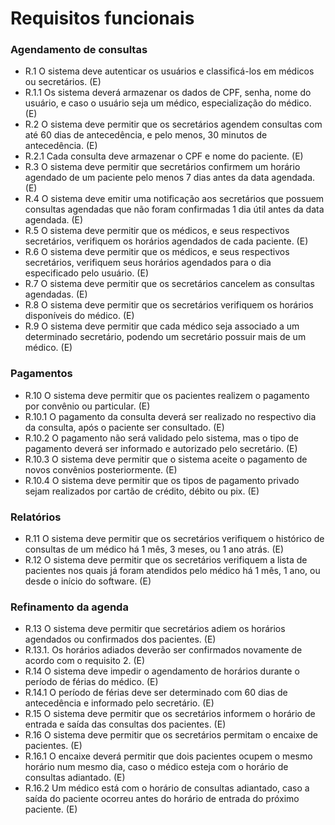 # Requisitos funcionais

### Agendamento de consultas
- R.1 O sistema deve autenticar os usuários e classificá-los em médicos ou secretários. (E)
- R.1.1 Os sistema deverá armazenar os dados de CPF, senha, nome do usuário, e caso o usuário seja um médico, especialização do médico. (E)
- R.2 O sistema deve permitir que os secretários agendem consultas com até 60 dias de antecedência, e pelo menos, 30 minutos de antecedência. (E)
- R.2.1 Cada consulta deve armazenar o CPF e nome do paciente. (E)
- R.3 O sistema deve permitir que secretários confirmem um horário agendado de um paciente pelo menos 7 dias antes da data agendada. (E)
- R.4 O sistema deve emitir uma notificação aos secretários que possuem consultas agendadas que não foram confirmadas 1 dia útil antes da data agendada. (E)
- R.5 O sistema deve permitir que os médicos, e seus respectivos secretários, verifiquem os horários agendados de cada paciente. (E)
- R.6 O sistema deve permitir que os médicos, e seus respectivos secretários, verifiquem seus horários agendados para o dia especificado pelo usuário. (E)
- R.7 O sistema deve permitir que os secretários cancelem as consultas agendadas. (E)
- R.8 O sistema deve permitir que os secretários verifiquem os horários disponíveis do médico. (E)
- R.9 O sistema deve permitir que cada médico seja associado a um determinado secretário, podendo um secretário possuir mais de um médico. (E)

### Pagamentos
- R.10 O sistema deve permitir que os pacientes realizem o pagamento por convênio ou particular. (E)
- R.10.1 O pagamento da consulta deverá ser realizado no respectivo dia da consulta, após o paciente ser consultado. (E)
- R.10.2 O pagamento não será validado pelo sistema, mas o tipo de pagamento deverá ser informado e autorizado pelo secretário. (E)
- R.10.3 O sistema deve permitir que o sistema aceite o pagamento de novos convênios posteriormente. (E)
- R.10.4 O sistema deve permitir que os tipos de pagamento privado sejam realizados por cartão de crédito, débito ou pix. (E)

### Relatórios
- R.11 O sistema deve permitir que os secretários verifiquem o histórico de consultas de um médico há 1 mês, 3 meses, ou 1 ano atrás. (E)
- R.12 O sistema deve permitir que os secretários verifiquem a lista de pacientes nos quais já foram atendidos pelo médico há 1 mês, 1 ano, ou desde o início do software. (E)

### Refinamento da agenda
- R.13 O sistema deve permitir que secretários adiem os horários agendados ou confirmados dos pacientes. (E)
- R.13.1. Os horários adiados deverão ser confirmados novamente de acordo com o requisito 2. (E)
- R.14 O sistema deve impedir o agendamento de horários durante o período de férias do médico. (E)
- R.14.1 O período de férias deve ser determinado com 60 dias de antecedência e informado pelo secretário. (E)
- R.15 O sistema deve permitir que os secretários informem o horário de entrada e saída das consultas dos pacientes. (E)
- R.16 O sistema deve permitir que os secretários permitam o encaixe de pacientes. (E)
- R.16.1 O encaixe deverá permitir que dois pacientes ocupem o mesmo horário num mesmo dia, caso o médico esteja com o horário de consultas adiantado. (E)
- R.16.2 Um médico está com o horário de consultas adiantado, caso a saída do paciente ocorreu antes do horário de entrada do próximo paciente. (E)

